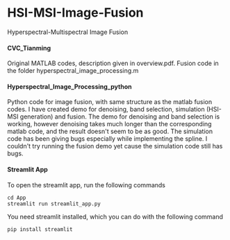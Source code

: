 # HSI-MSI-Image-Fusion
Hyperspectral-Multispectral Image Fusion

#### CVC_Tianming
Original MATLAB codes, description given in overview.pdf. Fusion code in the folder hyperspectral_image_processing.m

#### Hyperspectral_Image_Processing_python
Python code for image fusion, with same structure as the matlab fusion codes. I have created demo for denoising, band selection, simulation (HSI-MSI generation) and fusion. 
The demo for denoising and band selection is working, however denoising takes much longer than the corresponding matlab code, and the result doesn't seem to be as good.
The simulation code has been giving bugs especially while implementing the spline. I couldn't try running the fusion demo yet cause the simulation code still has bugs. 

#### Streamlit App
To open the streamlit app, run the following commands
```
cd App
streamlit run streamlit_app.py
```

You need streamlit installed, which you can do with the following command
```
pip install streamlit
```